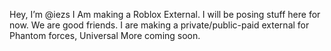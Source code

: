 Hey, I’m @iezs
I Am making a Roblox External.
I will be posing stuff here for now.
We are good friends.
I are making a private/public-paid external for Phantom forces, Universal
More coming soon.
